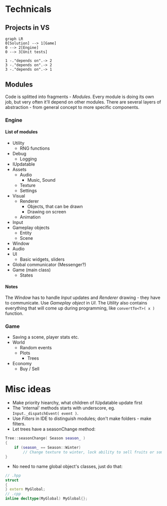 # Technicals
## Projects in VS
```mermaid
graph LR
0[Solution] --> 1[Game]
0 --> 2[Engine]
0 --> 3[Unit tests]

1 -."depends on".-> 2
3 -."depends on".-> 2
3 -."depends on".-> 1
```
## Modules
Code is splitted into fragments - *Modules*. Every module is doing its own job, but very often it'll depend on other modules. There are several layers of abstraction - from general concept to more specific components.
### Engine
#### List of modules
* Utility
    * RNG functions
* Debug
    * Logging
* IUpdatable
* Assets
    * Audio
        * Music, Sound
    * Texture
    * Settings
* Visual
    * Renderer
        * Objects, that can be drawn
        * Drawing on screen
    * Animation
* Input
* Gameplay objects 
    * Entity
    * Scene
* Window
* Audio 
* UI
    * Basic widgets, sliders
* Global communicator  (Messenger?)
* Game (main class)
    * States 
#### Notes
The *Window* has to handle *Input* updates and *Renderer* drawing - they have to communicate.
Use *Gameplay object* in *UI*.
The *Utility* also contains everything that will come up during programming, like `convertTo<T>( x )` function.
### Game
* Saving a scene, player stats etc.
* World
    * Random events 
    * Plots
        * Trees
* Economy
    * Buy / Sell
 
# Misc ideas
* Make priority hiearchy, what children of IUpdatable update first
* The 'internal' methods starts with underscore, eg. `Input._dispatchEvent( event )`.
* Use *Filters* in IDE to distinguish modules; don't make folders - make filters. 
 * Let trees have a seasonChange method:
```cpp
Tree::seasonChange( Season season_ )
{
    if (season_ == Season::Winter)
        // Change texture to winter, lock ability to sell fruits or something
}
```
* No need to name global object's classes, just do that:
```cpp
// .hpp
struct 
{
} extern MyGlobal;
// .cpp
inline decltype(MyGlobal) MyGlobal{};
```